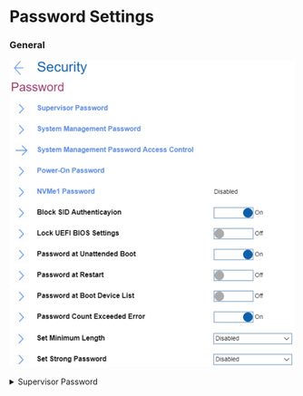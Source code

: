 # Password Settings #
### General ###
![](./img/password.png)

<details><summary>Supervisor Password</summary>
The supervisor password protects the system information stored in UEFI BIOS. When entering the UEFI BIOS menu, enter the correct supervisor password in the window prompted. You also can press Enter to skip the password prompt. However, you cannot change most of the system configuration options in UEFI BIOS.

**The supervisor password can be set only through the UEFI BIOS menu.** Once it is in place, then it can be modified Windows Management Instrumentation (WMI) with the Lenovo client-management interface.

If you have set both the supervisor password and power-on password, you can use the supervisor password to access your computer when you turn it on. The supervisor password overrides the power-on password. 

One of 2 possible states:
1.	**Disabled** - no password defined. Default.
2.	Enabled - for enabling system will request to set and confirm password. <br>
While enabling the following parameters are available:

* 2.1 [Enter New Password]
* 2.2 [Confirm New Password]
* 2.3 Show Password – [On\Off] statuses
* 2.4 Keyboard layout: XXXX – Possible values are the same as in [Keyboard\Mouse -> Keyboard Layout](bios/settings/thinkpad/keyboardmouse.md) <br>
* 2.5 < Actions >:<br>
    2.5.1. **Save** – default<br>
    2.5.2. Cancel<br>

When enabled Supervisor Password prevents unauthorized users from accessing these items in ThinkPad Setup:
* Boot priority lists
* Network related items
* Date & Time

**Note**. To have a beep sound when the system is waiting for this password, enable the [Password Beep feature in the Alarm submenu](bios/settings/thinkpad/beepalarm.md).


| WMI Setting name | Values |
|:---|:---|
|  |  |
</details>